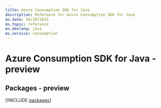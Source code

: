 ```yaml
---
title: Azure Consumption SDK for Java
description: Reference for Azure Consumption SDK for Java
ms.date: 10/20/2025
ms.topic: reference
ms.devlang: java
ms.service: consumption
---
```

# Azure Consumption SDK for Java - preview
## Packages - preview
[!INCLUDE [packages](consumption-index.md)]